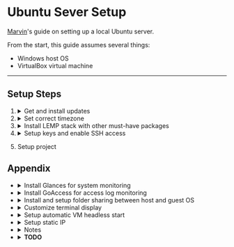 # Ubuntu Sever Setup

[Marvin](https://marvinisaac.com)'s guide on setting up a local Ubuntu server.

From the start, this guide assumes several things:

- Windows host OS
- VirtualBox virtual machine

- - - - -

## Setup Steps

1. <details><summary>Get and install updates</summary>

    ```
    sudo apt update
    sudo apt upgrade
    ```

    </details>

2. <details><summary>Set correct timezone</summary>

    ```
    sudo dpkg-configure tzdata
    # In case of `command not found` error
    #sudo dpkg-reconfigure tzdata
    ```

    </details>


3. <details><summary>Install LEMP stack with other must-have packages</summary>

    #### In the guest:

    1. Install LEMP stack:

        ```
        sudo apt install
            mariadb-server
            nginx
            php-fpm
        reboot
        ```
    
    2. Install other must-have packages:
        
        ```
        sudo apt install
            curl
            git
            libcurl3
            libcurl3-dev
            php-cli
            php-curl
            php-mbstring
            php-mysql
            php-xml
            unzip
        ```

    3. Install `composer` globally:
    
        ```
        curl -sS https://getcomposer.org/installer
            -o composer-setup.php
        sudo php composer-setup.php
            --install-dir=/usr/local/bin
            --filename=composer
        rm composer-setup.php
        ```

    4. Install `nodejs` and `npm` globally:

        ```
        sudo apt install
            nodejs
            npm
        ```

    5. Install `gitmoji-cli`

        ```
        npm i -g gitmoji-cli
        ```

    6. Setup git user

        ```
        git config --global user.name "{{user name}}"
        git config --global user.email {{user email address}}
        ```

    </details>

4. <details><summary>Setup keys and enable SSH access</summary>

    #### In the guest:

    1. Generate a new 4096-bit SSH key pair:

        ```
        ssh-keygen
            -b 4096
            -t rsa
            -C "{{comment to identify the key (i.e. machine name)>"
        ```

    2. Copy the public key for external services like Github:

        ```
        cat ~/.ssh/{{public key file name}}
        ```

    3. Enable SSH access and copy private key:

        ```
        ssh-copy-id {{user (i.e. marvin)}}@{{host name (i.e. localhost)}}
        cat ~/.ssh/{{private key file name}}
        # Copy the output to clipboard
        ```

    #### In the host:

    1. Create private key file (i.e. `private`)

    2. Paste the private key contents

    3. Create `config` file:

        ```
        Host {{server name (i.e. my-localhost)}}
            HostName {{host name(i.e. localhost)}}
            User {{user (i.e. marvin)}}
            IdentityFile {{path to private key (i.e. C:\Users\Marvin\.ssh\private)}}
        ```

    4. Test if everything is working:

        ```
        ssh {{server name (i.e. my-localhost)}}
        ```

    </details>

5. Setup project

## Appendix

- <details><summary>Install Glances for system monitoring</summary>

    ```
    curl -L https://bit.ly/glances | /bin/bash
    ```
    
    - *To run in CLI mode:*

        ```
        glances
        ```
    
    - *To run in browser mode:*

        ```
        glances -w
        ```

    </details>

- <details><summary>Install GoAccess for access log monitoring</summary>

    ```
    sudo apt-get install goaccess
    ```
    
    - *To run in CLI mode:*

        ```
        goaccess <access log location (i.e. /var/log/nginx/access.log)>
            -c
        ```
    
    - *To run in browser mode:*

        ```
        goaccess <access log location (i.e. /var/log/nginx/access.log)
            -o <HTML file location (i.e. /var/www/html/goaccess/index.html)>
            --log-format=COMBINED
            --real-time-html
        ```

    </details>

- <details><summary>Install and setup folder sharing between host and guest OS</summary>

    ### In the host:

    1. Setup shared folder
        - VirtualBox Menu > "Machine" > "Shared Folders" > "Add New Shared Folder"
        - Check "Make Permanent" and "Auto-mount"
        - Add folder path(s) and name(s)

    ### In the guest:

    1. Insert installer
        - VirtualBox Menu > "Devices" > "Insert Guest Additions CD Image"

    2. Install in virtual machine
        ```
        sudo mount /dev/cdrom /mnt
        sudo apt-get install build-essential linux-headers-`uname -r`
        sudo /mnt/./VBoxLinuxAdditions.run
        sudo reboot
        ```

    3. Setup auto-mount
        ```
        sudo nano /etc/fstab
        # Insert line and save
        # {{shared folder name (i.e. shared)}}  {{mount point (i.e. /var/www/shared/)}}  vboxsf  defaults  0  0
        sudo nano /etc/modules
        # Insert line and save
        # vboxsf
        sudo reboot
        ```

    </details>

- <details><summary>Customize terminal display</summary>

    > Based on experience, changing the colors are *required*.
    > Default colors of shared folders are undreadable.

    ```
    sudo nano ~/.bashrc
    # To turn shared folders to white text on green background, add to end of file:
    # LS_COLORS="ow=97;42"
    # export LS_COLORS
    #
    # To show "{{time}} {{user}} {{current directory}} $ ", find PS1 value and change to:
    # PS1='\A \u \w \$ '
    ```

    </details>

- <details><summary>Setup automatic VM headless start</summary>

    ### In the host:

    1. Create a `.bat` file in the Startup folder
        ```
        cd "{{location of VirtualBox (i.e. C:\Program Files\VirtualBox)}}"
        .\vboxmanage startvm "{{VM name (i.e. Local Host)}}" --type headless
        # To prevent auto-close of command line, add
        # cmd \k
        ```

    </details>

- <details><summary>Setup static IP</summary>

    ### In the host:

    1. Change the VM's settings
        - Select the VM > "Settings" > "Network" > "Attached to: Bridged Adapter"

    2. Run `ipconfig` and take note of value of `Default Gateway`

    ### In the guest:

    1. Update the file inside `/etc/netplan` (i.e. `50-cloud-init.yaml`)
        ```
        network:
            version: 2
            renderer: networkd
            ethernets:
                enp0s3:
                    dhcp4: no
                    addresses: [{{static IP (i.e. 192.168.1.99)}}/24]
                    gateway4: {{default gateway of host (i.e. 192.168.1.1)}}
                    nameservers:
                        addresses: [8.8.8.8,8.8.4.4]
        ```

    2. Check and apply new settings
        ```
        sudo netplan --debug apply
        ```

    </details>

- <details><summary>Notes</summary>

    1. Install optional packages with:

        ```
        sudo apt install {{package name}}
        ```

        - List of optional packages:
            
            - `php-pgsql` (PostgreSQL driver)
            - `php-sqlite3` (SQLite3 driver)

    </details>

- <details><summary><strong>TODO</strong></summary>

    - Research how to run services and custom commands at startup

    </details>